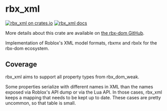 # rbx_xml
[![rbx_xml on crates.io](https://img.shields.io/crates/v/rbx_xml.svg)](https://crates.io/crates/rbx_xml)
[![rbx_xml docs](https://img.shields.io/badge/docs-docs.rs-orange.svg)](https://docs.rs/rbx_xml)

More details about this crate are available on [the rbx-dom GitHub](https://github.com/Roblox/rbx-dom#readme).

Implementation of Roblox's XML model formats, rbxmx and rbxlx for the rbx-dom ecosystem.

## Coverage
rbx_xml aims to support all property types from rbx_dom_weak.

Some properties serialize with different names in XML than the names exposed via Roblox's API dump or via the Lua API. In those cases, rbx_xml keeps a mapping that needs to be kept up to date. These cases are pretty uncommon, so that table is small.